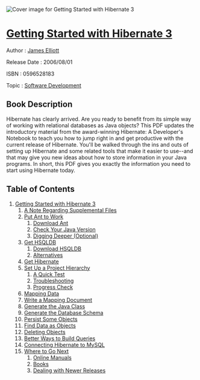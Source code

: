 ![Cover image for Getting Started with Hibernate 3](https://imgdetail.ebookreading.net/cover/cover/software_development/EB0596528183.jpg)

[Getting Started with Hibernate 3](https://ebookreading.net/view/book/Getting+Started+with+Hibernate+3-EB0596528183_1.html "Getting Started with Hibernate 3")
====================================================================================================================

Author : [James Elliott](https://ebookreading.net/search/author/James+Elliott)

Release Date : 2006/08/01

ISBN : 0596528183

Topic : [Software Development](https://ebookreading.net/search/category/software-development)

Book Description
-----------------

 Hibernate has clearly arrived. Are you ready to benefit from its simple way of working with relational databases as Java objects? This PDF updates the introductory material from the award-winning Hibernate: A Developer's Notebook to teach you how to jump right in and get productive with the current release of Hibernate. 
You'll be walked through the ins and outs of setting up Hibernate and some related tools that make it easier to use--and that may give you new ideas about how to store information in your Java programs.
In short, this PDF gives you exactly the information you need to start using Hibernate today.
              
Table of Contents
-----------------

1. [Getting Started with Hibernate 3](https://ebookreading.net/view/book/Getting+Started+with+Hibernate+3-EB0596528183_2.html)
    1. [A Note Regarding Supplemental Files](https://ebookreading.net/view/book/Getting+Started+with+Hibernate+3-EB0596528183_3.html)
    1. [Put Ant to Work](https://ebookreading.net/view/book/Getting+Started+with+Hibernate+3-EB0596528183_2.html#I_section_tt3)
        1. [Download Ant](https://ebookreading.net/view/book/Getting+Started+with+Hibernate+3-EB0596528183_2.html#id2692599)
        1. [Check Your Java Version](https://ebookreading.net/view/book/Getting+Started+with+Hibernate+3-EB0596528183_2.html#id2716751)
        1. [Digging Deeper (Optional)](https://ebookreading.net/view/book/Getting+Started+with+Hibernate+3-EB0596528183_2.html#id2710799)
    1. [Get HSQLDB](https://ebookreading.net/view/book/Getting+Started+with+Hibernate+3-EB0596528183_4.html)
        1. [Download HSQLDB](https://ebookreading.net/view/book/Getting+Started+with+Hibernate+3-EB0596528183_4.html#id2674756)
        1. [Alternatives](https://ebookreading.net/view/book/Getting+Started+with+Hibernate+3-EB0596528183_4.html#id2716945)
    1. [Get Hibernate](https://ebookreading.net/view/book/Getting+Started+with+Hibernate+3-EB0596528183_5.html)
    1. [Set Up a Project Hierarchy](https://ebookreading.net/view/book/Getting+Started+with+Hibernate+3-EB0596528183_6.html)
        1. [A Quick Test](https://ebookreading.net/view/book/Getting+Started+with+Hibernate+3-EB0596528183_6.html#quickTest)
        1. [Troubleshooting](https://ebookreading.net/view/book/Getting+Started+with+Hibernate+3-EB0596528183_6.html#id2742972)
        1. [Progress Check](https://ebookreading.net/view/book/Getting+Started+with+Hibernate+3-EB0596528183_6.html#id2742999)
    1. [Mapping Data](https://ebookreading.net/view/book/Getting+Started+with+Hibernate+3-EB0596528183_7.html)
    1. [Write a Mapping Document](https://ebookreading.net/view/book/Getting+Started+with+Hibernate+3-EB0596528183_8.html)
    1. [Generate the Java Class](https://ebookreading.net/view/book/Getting+Started+with+Hibernate+3-EB0596528183_9.html)
    1. [Generate the Database Schema](https://ebookreading.net/view/book/Getting+Started+with+Hibernate+3-EB0596528183_10.html)
    1. [Persist Some Objects](https://ebookreading.net/view/book/Getting+Started+with+Hibernate+3-EB0596528183_11.html)
    1. [Find Data as Objects](https://ebookreading.net/view/book/Getting+Started+with+Hibernate+3-EB0596528183_12.html)
    1. [Deleting Objects](https://ebookreading.net/view/book/Getting+Started+with+Hibernate+3-EB0596528183_13.html)
    1. [Better Ways to Build Queries](https://ebookreading.net/view/book/Getting+Started+with+Hibernate+3-EB0596528183_14.html)
    1. [Connecting Hibernate to MySQL](https://ebookreading.net/view/book/Getting+Started+with+Hibernate+3-EB0596528183_15.html)
    1. [Where to Go Next](https://ebookreading.net/view/book/Getting+Started+with+Hibernate+3-EB0596528183_16.html)
        1. [Online Manuals](https://ebookreading.net/view/book/Getting+Started+with+Hibernate+3-EB0596528183_16.html#id2755057)
        1. [Books](https://ebookreading.net/view/book/Getting+Started+with+Hibernate+3-EB0596528183_16.html#id2755074)
        1. [Dealing with Newer Releases](https://ebookreading.net/view/book/Getting+Started+with+Hibernate+3-EB0596528183_16.html#id2755183)
